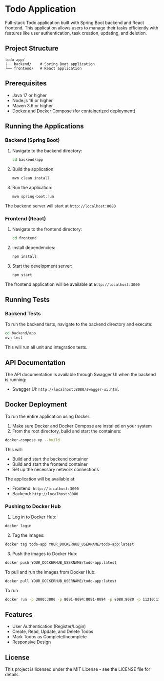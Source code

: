 # Todo Application

Full-stack Todo application built with Spring Boot backend and React frontend. This application allows users to manage their tasks efficiently with features like user authentication, task creation, updating, and deletion.

## Project Structure

```
todo-app/
├── backend/    # Spring Boot application
└── frontend/   # React application
```

## Prerequisites

- Java 17 or higher
- Node.js 16 or higher
- Maven 3.6 or higher
- Docker and Docker Compose (for containerized deployment)

## Running the Applications

### Backend (Spring Boot)

1. Navigate to the backend directory:
   ```bash
   cd backend/app
   ```

2. Build the application:
   ```bash
   mvn clean install
   ```

3. Run the application:
   ```bash
   mvn spring-boot:run
   ```

The backend server will start at `http://localhost:8080`

### Frontend (React)

1. Navigate to the frontend directory:
   ```bash
   cd frontend
   ```

2. Install dependencies:
   ```bash
   npm install
   ```

3. Start the development server:
   ```bash
   npm start
   ```

The frontend application will be available at `http://localhost:3000`

## Running Tests

### Backend Tests

To run the backend tests, navigate to the backend directory and execute:

```bash
cd backend/app
mvn test
```

This will run all unit and integration tests.

## API Documentation

The API documentation is available through Swagger UI when the backend is running:

- Swagger UI: `http://localhost:8080/swagger-ui.html`

## Docker Deployment

To run the entire application using Docker:

1. Make sure Docker and Docker Compose are installed on your system
2. From the root directory, build and start the containers:

```bash
docker-compose up --build
```

This will:
- Build and start the backend container
- Build and start the frontend container
- Set up the necessary network connections

The application will be available at:
- Frontend: `http://localhost:3000`
- Backend: `http://localhost:8080`

### Pushing to Docker Hub

1. Log in to Docker Hub:
```bash
docker login
```

2. Tag the images:
```bash
docker tag todo-app YOUR_DOCKERHUB_USERNAME/todo-app:latest
```

3. Push the images to Docker Hub:
```bash
docker push YOUR_DOCKERHUB_USERNAME/todo-app:latest
```

To pull and run the images from Docker Hub:
```bash
docker pull YOUR_DOCKERHUB_USERNAME/todo-app:latest
```

To run
```bash
docker run -p 3000:3000 -p 8091-8094:8091-8094 -p 8080:8080 -p 11210:11210 YOUR_DOCKERHUB_USERNAME/todo-app:latest
```

## Features

- User Authentication (Register/Login)
- Create, Read, Update, and Delete Todos
- Mark Todos as Complete/Incomplete
- Responsive Design

## License

This project is licensed under the MIT License - see the LICENSE file for details.
